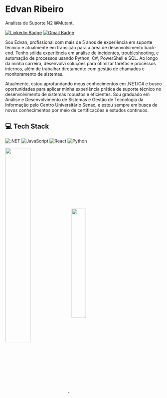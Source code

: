 # Edvan Ribeiro 

Analista de Suporte N2 @Mutant.

[![Linkedin Badge](https://img.shields.io/badge/-Edvan%20Ribeiro-00875f?style=flat-square&logo=Linkedin&logoColor=white&link=https://www.linkedin.com/in/edvan-rs-junior/)](https://www.linkedin.com/in/edvan-rs-junior/) 
[![Gmail Badge](https://img.shields.io/badge/-jk.jr47@gmail.com-00875f?style=flat-square&logo=Gmail&logoColor=white&link=mailto:jk.jr47@gmail.com)](mailto:jk.jr47@gmail.com)

Sou Edvan, profissional com mais de 5 anos de experiência em suporte técnico e atualmente em transição para a área de desenvolvimento back-end. Tenho sólida experiência em análise de incidentes, troubleshooting, e automação de processos usando Python, C#, PowerShell e SQL. Ao longo da minha carreira, desenvolvi soluções para otimizar tarefas e processos internos, além de trabalhar diretamente com gestão de chamados e monitoramento de sistemas.

Atualmente, estou aprofundando meus conhecimentos em .NET/C# e busco oportunidades para aplicar minha experiência prática de suporte técnico no desenvolvimento de sistemas robustos e eficientes. Sou graduado em Análise e Desenvolvimento de Sistemas e Gestão de Tecnologia da Informação pelo Centro Universitário Senac, e estou sempre em busca de novos conhecimentos por meio de certificações e estudos contínuos.



## 💻 Tech Stack

![.NET](https://img.shields.io/badge/.NET-5C2D91?style=for-the-badge&logo=.net&logoColor=white) ![JavaScript](https://img.shields.io/badge/JavaScript-F7DF1E?style=for-the-badge&logo=javascript&logoColor=black) ![React](https://img.shields.io/badge/React-20232A?style=for-the-badge&logo=react&logoColor=61DAFB) ![Python](https://img.shields.io/badge/python-3670A0?style=for-the-badge&logo=python&logoColor=ffdd54)


<div>
<a href="#">
<picture>
  <source
    srcset="https://github-readme-stats.vercel.app/api?username=ejunior01&show_icons=true&include_all_commits=true&theme=dark&hide_border=true"
    media="(prefers-color-scheme: dark)"
  />
  <source
    srcset="https://github-readme-stats.vercel.app/api?username=ejunior01&show_icons=true&include_all_commits=true&hide_border=true"
    media="(prefers-color-scheme: light), (prefers-color-scheme: no-preference)"
  />
  <img  align="center" height=auto width='40%' src="https://github-readme-stats.vercel.app/api?username=ejunior01&show_icons=true&include_all_commits=true&hide_border=true&count_private=true" />
</picture>
</a>
&nbsp;
<a href="#">
<picture>
  <source
    srcset="https://github-readme-stats.vercel.app/api/top-langs?username=ejunior01&layout=compact&langs_count=6&theme=dark&hide_border=true&hide=css,html"
    media="(prefers-color-scheme: dark)"
  />
  <source
    srcset="https://github-readme-stats.vercel.app/api/top-langs?username=ejunior01&layout=compact&langs_count=6&hide_border=true&hide=css,html"
    media="(prefers-color-scheme: light), (prefers-color-scheme: no-preference)"
  />
  <img  align="center" height=auto width='30%' src="https://github-readme-stats.vercel.app/api/top-langs?username=ejunior01&layout=compact&langs_count=6&hide_border=true&hide=css,html" />
</picture>
</a>
</div>


